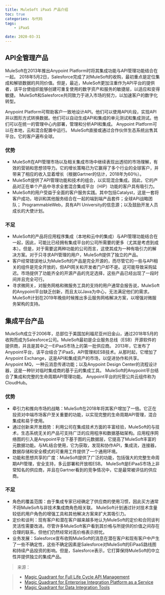 ```yaml
---
title: MuleSoft iPaaS 产品介绍
toc: true
categories: 与代码
tags: 
	- iPaaS

date: 2020-03-31
---
```


## API全管理产品

MuleSoft在2013年推出Anypoint Platform时将其集成功能与API管理功能结合在一起。 2018年5月2日，Salesforce完成了对MuleSoft的收购，最初重点是定位集成和解锁数据的共同价值。但是，最近，MuleSoft更加注重作为API平台的提供者，该平台使组织能够创建可重复使用的数字资产和服务的敏捷层，以适应和变得敏捷。 MuleSoft和Salesforce共同致力于进入市场的努力，以加速客户的数字化转型。

Anypoint Platform可帮助客户一致地设计API。他们可以使用API​​片段，实现API并以图形方式转换数据。他们可以自动生成API和集成的单元测试和集成测试。他们可以在统一的管理中心内部署，管理和分析API和集成。 Anypoint Platform可以在本地，云和混合配置中运行。
MuleSoft直接或通过合作伙伴生态系统出售其平台。它的客户遍布全球。

### 优势

- MuleSoft在API管理市场以及相关集成市场中继续表现出透彻的市场理解，有效的营销和思想领导力。它的增长策略已为它赢得了多个行业的全球客户，并带来了相应的收入显着增长（根据Gartner的估计，2018年为60％）。
- MuleSoft提供了API管理功能和技术的组合，以实现混合集成。因此，它的产品对正在单个产品中寻求全套混合集成平台（HIP）功能的客户具有吸引力。
- MuleSoft的用户受益于全面的客户服务实践。其中包括Catalyst，这是一套将客户成功，培训和其他服务结合在一起的端到端产品套件；全球API战略团队； ProgrammableWeb，具有API University的信息源；以及鼓励开发人员成长的大使计划。

### 不足

- MuleSoft的产品将应用程序集成（本地和云中的集成）与API管理功能结合在一起，因此，可能比已经拥有集成平台的公司所需要的更多（尤其是考虑到成本）。但是，对于需要这两种功能的公司而言，这使其成为一种有吸引力的解决方案。对于只寻求API管理的用户，MuleSoft提供了独立的产品。
- 客户经常错误地认为MuleSoft的产品是完全开源的，而尽管它的一些与API相关的组件是完全开放的，但API网关和开发者门户却不是。这可能导致采购延迟。市场提供了功能齐全的开源产品的充足选择，这些产品已经出现了一段时间并且完全可行。
- 寻求微网关，对服务网格和微服务工具的​​支持的用户通常会报告说，MuleSoft的Anypoint平台缺乏创新，而且太以Java为中心，无法满足他们的需求。 MuleSoft计划在2019年晚些时候推出多云服务网格解决方案，以增强对微服务架构的支持。

## 集成平台产品

MuleSoft成立于2006年，总部位于美国加利福尼亚州旧金山，通过2018年5月的收购而成为Salesforce公司。MuleSoft最初是企业服务总线（ESB）开源软件的提供商，并且是其中之一EiPaaS市场上的第一批供应​​商。 2013年，它发布了Anypoint平台，该平台结合了iPaaS，API管理和ESB技术。从那时起，它增加了Anypoint Exchange，这是API和集成资产的市场，以促进协作和共享。 Anypoint MQ，一种云消息传递功能；以及Anypoint Design Center的流程设计器，这是一种针对临时集成商的基于云的集成工具。 MuleSoft的Anypoint平台结合了集成和完整的生命周期API管理功能。 Anypoint平台的托管公共云组件称为CloudHub。

### 优势

- 牵引力和推向市场的战略：MuleSoft在2018年将其客户增加了一倍。它正在投资对中端市场客户至关重要的功能，以实现完整的生命周期API管理，混合集成和易于使用。
- 通过创新来开发趋势：利用公司在集成技术方面的丰富经验，MuleSoft的与技术，生态系统无关的产品可支持广泛的应用程序和数据基础架构。应用程序网络图的引入是Anypoint平台下基于图的元数据层，它提高了MuleSoft丰富的元数据功能。与ML结合使用，它为获取，发现和协作API，集成流，连接器，数据存储和安全模式的可重用工件提供了一个通用环境。
- 功能和思想共享的广度：MuleSoft提供了广泛的功能，包括强大的完整生命周期API管理，安全支持，多云部署和开放核ESB。 MuleSoft是EiPaaS市场上非常知名的供应商，并且在Gartner看到的竞争情况中，它是最常被评估的供应商。

### 不足

- 角色的覆盖范围：由于集成专家已经确定了供应商的使用习惯，因此买方通常不将MuleSoft与非技术集成商角色相关联。 MuleSoft计划通过针对技术含量较低的用户角色的增强工具和其他解决方案来扩大其吸引力。
- 定价和谈判：现有客户和潜在客户越来越多地认为MuleSoft的定价和合同谈判灵活性需要改进。尽管许多MuleSoft客户看到其价格与所提供的价值之间存在合理的联系，但他们仍然经常对高价格表示担忧。
- 业务发展：Salesforce宣布收购MuleSoft的消息在潜在客户和现有客户中产生了一些不确定性，这些不确定因素是Salesforce对MuleSoft的EiPaaS路线图和持续产品投资的影响。但是，Salesforce表示，它打算保持MuleSoft的中立性并提供独立的集成产品。


> 来源：

> - [Magic Quadrant for Full Life Cycle API Management](https://www.gartner.com/doc/reprints?id=1-1S7GFML6&ct=191011&st=sb)
> - [Magic Quadrant for Enterprise Integration Platform as a Service](https://www.gartner.com/doc/reprints?id=1-6DKO9VM&ct=190315&st=sb?)
> - [Magic Quadrant for Data Integration Tools](https://www.gartner.com/doc/reprints?id=1-1OCUQYNJ&ct=190805&st=sb?)



